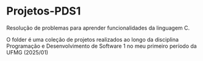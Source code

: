 # Projetos-PDS1
Resolução de problemas para aprender funcionalidades da linguagem C.

O folder é uma coleção de projetos realizados ao longo da disciplina Programação e Desenvolvimento de Software 1 no meu primeiro período da UFMG (2025/01)
